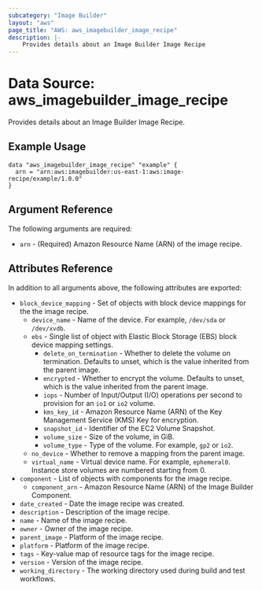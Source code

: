 ```yaml
---
subcategory: "Image Builder"
layout: "aws"
page_title: "AWS: aws_imagebuilder_image_recipe"
description: |-
    Provides details about an Image Builder Image Recipe
---
```


# Data Source: aws_imagebuilder_image_recipe

Provides details about an Image Builder Image Recipe.

## Example Usage

```hcl
data "aws_imagebuilder_image_recipe" "example" {
  arn = "arn:aws:imagebuilder:us-east-1:aws:image-recipe/example/1.0.0"
}
```

## Argument Reference

The following arguments are required:

* `arn` - (Required) Amazon Resource Name (ARN) of the image recipe.

## Attributes Reference

In addition to all arguments above, the following attributes are exported:

* `block_device_mapping` - Set of objects with block device mappings for the the image recipe.
    * `device_name` - Name of the device. For example, `/dev/sda` or `/dev/xvdb`.
    * `ebs` - Single list of object with Elastic Block Storage (EBS) block device mapping settings.
        * `delete_on_termination` - Whether to delete the volume on termination. Defaults to unset, which is the value inherited from the parent image.
        * `encrypted` - Whether to encrypt the volume. Defaults to unset, which is the value inherited from the parent image.
        * `iops` - Number of Input/Output (I/O) operations per second to provision for an `io1` or `io2` volume.
        * `kms_key_id` - Amazon Resource Name (ARN) of the Key Management Service (KMS) Key for encryption.
        * `snapshot_id` - Identifier of the EC2 Volume Snapshot.
        * `volume_size` - Size of the volume, in GiB.
        * `volume_type` - Type of the volume. For example, `gp2` or `io2`.
    * `no_device` - Whether to remove a mapping from the parent image.
    * `virtual_name` - Virtual device name. For example, `ephemeral0`. Instance store volumes are numbered starting from 0.
* `component` - List of objects with components for the image recipe.
    * `component_arn` - Amazon Resource Name (ARN) of the Image Builder Component.
* `date_created` - Date the image recipe was created.
* `description` - Description of the image recipe.
* `name` - Name of the image recipe.
* `owner` - Owner of the image recipe.
* `parent_image` - Platform of the image recipe.
* `platform` - Platform of the image recipe.
* `tags` - Key-value map of resource tags for the image recipe.
* `version` - Version of the image recipe.
* `working_directory` - The working directory used during build and test workflows.
